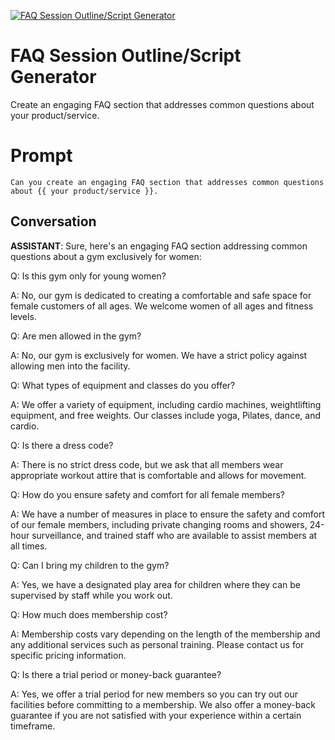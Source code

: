 
[![FAQ Session Outline/Script Generator](https://flow-prompt-covers.s3.us-west-1.amazonaws.com/icon/cute/cute_6.png)]()
# FAQ Session Outline/Script Generator 
Create an engaging FAQ section that addresses common questions about your product/service.



# Prompt

```
Can you create an engaging FAQ section that addresses common questions about {{ your product/service }}.

```

## Conversation

**ASSISTANT**: Sure, here's an engaging FAQ section addressing common questions about a gym exclusively for women:



Q: Is this gym only for young women?

A: No, our gym is dedicated to creating a comfortable and safe space for female customers of all ages. We welcome women of all ages and fitness levels.



Q: Are men allowed in the gym?

A: No, our gym is exclusively for women. We have a strict policy against allowing men into the facility.



Q: What types of equipment and classes do you offer?

A: We offer a variety of equipment, including cardio machines, weightlifting equipment, and free weights. Our classes include yoga, Pilates, dance, and cardio.



Q: Is there a dress code?

A: There is no strict dress code, but we ask that all members wear appropriate workout attire that is comfortable and allows for movement.



Q: How do you ensure safety and comfort for all female members?

A: We have a number of measures in place to ensure the safety and comfort of our female members, including private changing rooms and showers, 24-hour surveillance, and trained staff who are available to assist members at all times.



Q: Can I bring my children to the gym?

A: Yes, we have a designated play area for children where they can be supervised by staff while you work out.



Q: How much does membership cost?

A: Membership costs vary depending on the length of the membership and any additional services such as personal training. Please contact us for specific pricing information.



Q: Is there a trial period or money-back guarantee?

A: Yes, we offer a trial period for new members so you can try out our facilities before committing to a membership. We also offer a money-back guarantee if you are not satisfied with your experience within a certain timeframe.


